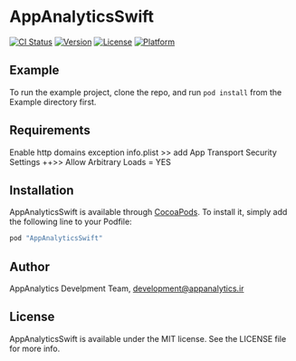 # AppAnalyticsSwift

[![CI Status](http://img.shields.io/travis/AppAnalyticsSwift/AppAnalyticsSwift.svg?style=flat)](https://travis-ci.org/appanalytic/lib-swift)
[![Version](https://img.shields.io/cocoapods/v/AppAnalyticsSwift.svg?style=flat)](http://cocoapods.org/pods/AppAnalyticsSwift)
[![License](https://img.shields.io/cocoapods/l/AppAnalyticsSwift.svg?style=flat)](http://cocoapods.org/pods/AppAnalyticsSwift)
[![Platform](https://img.shields.io/cocoapods/p/AppAnalyticsSwift.svg?style=flat)](http://cocoapods.org/pods/AppAnalyticsSwift)

## Example
To run the example project, clone the repo, and run `pod install` from the Example directory first.

## Requirements
Enable http domains exception
info.plist >> add App Transport Security Settings ++>> Allow Arbitrary Loads = YES 

## Installation

AppAnalyticsSwift is available through [CocoaPods](http://cocoapods.org). To install
it, simply add the following line to your Podfile:

```ruby
pod "AppAnalyticsSwift"
```

## Author

AppAnalytics Develpment Team, development@appanalytics.ir

## License

AppAnalyticsSwift is available under the MIT license. See the LICENSE file for more info.

